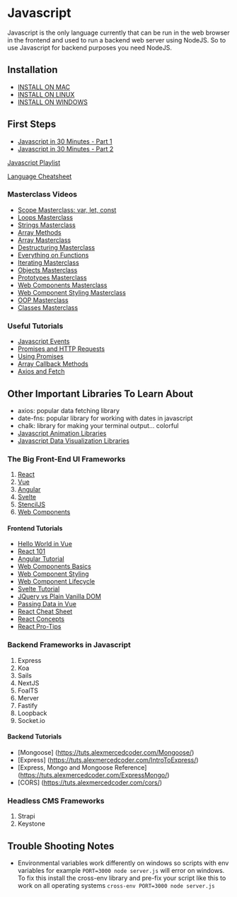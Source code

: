 # Javascript

Javascript is the only language currently that can be run in the web browser in the frontend and used to run a backend web server using NodeJS. So to use Javascript for backend purposes you need NodeJS.

## Installation

- [INSTALL ON MAC](https://www.newline.co/@Adele/how-to-install-nodejs-and-npm-on-macos--22782681)
- [INSTALL ON LINUX](https://www.digitalocean.com/community/tutorials/how-to-install-node-js-on-ubuntu-20-04)
- [INSTALL ON WINDOWS](https://phoenixnap.com/kb/install-node-js-npm-on-windows)

## First Steps

- [Javascript in 30 Minutes - Part 1](https://www.youtube.com/watch?v=VEnrgqenumY&t=1s)
- [Javascript in 30 Minutes - Part 2](https://www.youtube.com/watch?v=ZO10BXnUufk)

[Javascript Playlist](https://www.youtube.com/playlist?list=PLY6oTPmKnKbZDZ9cRrRby4Wnr4GIJj5O3)

[Language Cheatsheet](https://www.scribd.com/document/483070482/DevNursery-Cheatsheet-Javascript)

### Masterclass Videos

- [Scope Masterclass: var, let, const](https://www.youtube.com/watch?v=trez5PLZm7I)
- [Loops Masterclass](https://www.youtube.com/watch?v=Yf6whlVj5qA)
- [Strings Masterclass](https://www.youtube.com/watch?v=EJy7f0YPgi8)
- [Array Methods](https://www.youtube.com/watch?v=CIWHuP8n_KA&t=4s)
- [Array Masterclass](https://www.youtube.com/watch?v=0rd-WuGtLgI)
- [Destructuring Masterclass](https://www.youtube.com/watch?v=T03vCdNz6h4&t=2s)
- [Everything on Functions](https://www.youtube.com/watch?v=fhLFpVeGdoU)
- [Iterating Masterclass](https://www.youtube.com/watch?v=JFf6ogtBUdo)
- [Objects Masterclass](https://www.youtube.com/watch?v=6Ytou94vP9g)
- [Prototypes Masterclass](https://www.youtube.com/watch?v=O_lyavc0lJc)
- [Web Components Masterclass](https://www.youtube.com/watch?v=qV7jh7ctALg)
- [Web Component Styling Masterclass](https://www.youtube.com/watch?v=9flT7pFyaXM)
- [OOP Masterclass](https://www.youtube.com/watch?v=IxbDwmNwnFQ)
- [Classes Masterclass](https://www.youtube.com/watch?v=O93r_ZB1NfQ)

### Useful Tutorials

- [Javascript Events](https://tuts.alexmercedcoder.com/jsevents/)
- [Promises and HTTP Requests](https://tuts.alexmercedcoder.com/promises/)
- [Using Promises](https://tuts.alexmercedcoder.com/writingpromises/)
- [Array Callback Methods](https://tuts.alexmercedcoder.com/ArrayMethods/)
- [Axios and Fetch](https://tuts.alexmercedcoder.com/axiosfetch/)

## Other Important Libraries To Learn About

- axios: popular data fetching library
- date-fns: popular library for working with dates in javascript
- chalk: library for making your terminal output... colorful
- [Javascript Animation Libraries](https://www.codeinwp.com/blog/best-javascript-animation-libraries/)
- [Javascript Data Visualization Libraries](https://www.monterail.com/blog/javascript-libraries-data-visualization)

### The Big Front-End UI Frameworks

1. [React](https://www.youtube.com/playlist?list=PLY6oTPmKnKbba6LlpF7kcnsyWdlwePt_V)
2. [Vue](https://www.youtube.com/playlist?list=PLY6oTPmKnKbbsEAIDfFAlhAVbSCIt2Bxx)
3. [Angular](https://www.youtube.com/playlist?list=PLY6oTPmKnKbahNK_YUsjTzP5U-FkGA544)
4. [Svelte](https://www.youtube.com/playlist?list=PLY6oTPmKnKbZpyj6WhUsjri1Tw_BO-obP)
5. [StencilJS](https://www.youtube.com/playlist?list=PLY6oTPmKnKbazpUTMcGmvMtgU5sr0Ip-V)
6. [Web Components](https://www.youtube.com/playlist?list=PLY6oTPmKnKbaNVkXHOHWxgdKEZLGKuFP9)

#### Frontend Tutorials

- [Hello World in Vue](https://tuts.alexmercedcoder.com/vue-tut/)
- [React 101](https://tuts.alexmercedcoder.com/react-tut/)
- [Angular Tutorial](https://tuts.alexmercedcoder.com/angulartut/)
- [Web Components Basics](https://tuts.alexmercedcoder.com/webcomp1/)
- [Web Component Styling](https://tuts.alexmercedcoder.com/webcomp2/)
- [Web Component Lifecycle](https://tuts.alexmercedcoder.com/webcomp3/)
- [Svelte Tutorial](https://tuts.alexmercedcoder.com/svelte/)
- [JQuery vs Plain Vanilla DOM](https://tuts.alexmercedcoder.com/jQuery/)
- [Passing Data in Vue](https://tuts.alexmercedcoder.com/vueprops/)
- [React Cheat Sheet](https://tuts.alexmercedcoder.com/reactcheatsheet/)
- [React Concepts](https://tuts.alexmercedcoder.com/reactconcepts/)
- [React Pro-Tips](https://tuts.alexmercedcoder.com/reactconcepts/)

### Backend Frameworks in Javascript

1. Express
2. Koa
3. Sails
4. NextJS
5. FoalTS
6. Merver
7. Fastify
8. Loopback
9. Socket.io

#### Backend Tutorials

- [Mongoose] (https://tuts.alexmercedcoder.com/Mongoose/)
- [Express] (https://tuts.alexmercedcoder.com/IntroToExpress/)
- [Express, Mongo and Mongoose Reference] (https://tuts.alexmercedcoder.com/ExpressMongo/)
- [CORS] (https://tuts.alexmercedcoder.com/cors/)

### Headless CMS Frameworks

1. Strapi
2. Keystone

## Trouble Shooting Notes

- Environmental variables work differently on windows so scripts with env variables for example `PORT=3000 node server.js` will error on windows. To fix this install the cross-env library and pre-fix your script like this to work on all operating systems `cross-env PORT=3000 node server.js`
